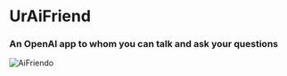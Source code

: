 # UrAiFriend
### An OpenAI app to whom you can talk and ask your questions
![AiFriendo](https://user-images.githubusercontent.com/85284840/212746649-f7348019-3be4-4e16-8011-96917a8a8bc6.png)
